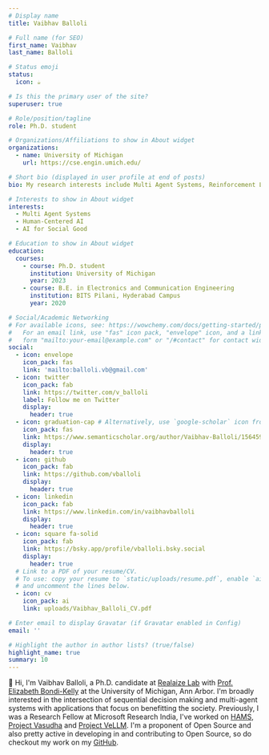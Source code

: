 ```yaml
---
# Display name
title: Vaibhav Balloli

# Full name (for SEO)
first_name: Vaibhav
last_name: Balloli

# Status emoji
status:
  icon: ☕️

# Is this the primary user of the site?
superuser: true

# Role/position/tagline
role: Ph.D. student

# Organizations/Affiliations to show in About widget
organizations:
  - name: University of Michigan
    url: https://cse.engin.umich.edu/

# Short bio (displayed in user profile at end of posts)
bio: My research interests include Multi Agent Systems, Reinforcement Learning and AI for Social Good.

# Interests to show in About widget
interests:
  - Multi Agent Systems
  - Human-Centered AI
  - AI for Social Good

# Education to show in About widget
education:
  courses:
    - course: Ph.D. student
      institution: University of Michigan
      year: 2023
    - course: B.E. in Electronics and Communication Engineering
      institution: BITS Pilani, Hyderabad Campus
      year: 2020

# Social/Academic Networking
# For available icons, see: https://wowchemy.com/docs/getting-started/page-builder/#icons
#   For an email link, use "fas" icon pack, "envelope" icon, and a link in the
#   form "mailto:your-email@example.com" or "/#contact" for contact widget.
social:
  - icon: envelope
    icon_pack: fas
    link: 'mailto:balloli.vb@gmail.com'
  - icon: twitter
    icon_pack: fab
    link: https://twitter.com/v_balloli
    label: Follow me on Twitter
    display:
      header: true
  - icon: graduation-cap # Alternatively, use `google-scholar` icon from `ai` icon pack
    icon_pack: fas
    link: https://www.semanticscholar.org/author/Vaibhav-Balloli/1564592237
    display:
      header: true
  - icon: github
    icon_pack: fab
    link: https://github.com/vballoli
    display:
      header: true
  - icon: linkedin
    icon_pack: fab
    link: https://www.linkedin.com/in/vaibhavballoli
    display:
      header: true
  - icon: square fa-solid
    icon_pack: fab
    link: https://bsky.app/profile/vballoli.bsky.social
    display:
      header: true
  # Link to a PDF of your resume/CV.
  # To use: copy your resume to `static/uploads/resume.pdf`, enable `ai` icons in `params.yaml`,
  # and uncomment the lines below.
  - icon: cv
    icon_pack: ai
    link: uploads/Vaibhav_Balloli_CV.pdf

# Enter email to display Gravatar (if Gravatar enabled in Config)
email: ''

# Highlight the author in author lists? (true/false)
highlight_name: true
summary: 10
---
```


👋 Hi, I'm Vaibhav Balloli, a Ph.D. candidate at [Realaize Lab](https://sites.google.com/view/realize-lab) with [Prof. Elizabeth Bondi-Kelly](https://sites.google.com/view/elizabethbondi) at the University of Michigan, Ann Arbor. I'm broadly interested in the intersection of sequential decision making and multi-agent systems with applications that focus on benefitting the society. Previously, I was a Research Fellow at Microsoft Research India, I've worked on [HAMS](https://www.microsoft.com/en-us/research/project/hams/), [Project Vasudha](https://www.microsoft.com/en-us/research/project/vasudha/) and [Project VeLLM](https://www.microsoft.com/en-us/research/project/project-vellm/). I'm a proponent of Open Source and also pretty active in developing in and contributing to Open Source, so do checkout my work on my [GitHub](https://github.com/vballoli).
